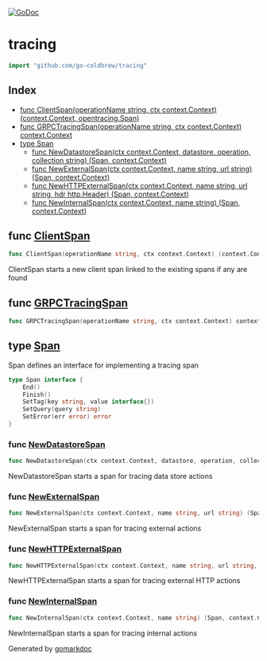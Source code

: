 <!-- Code generated by gomarkdoc. DO NOT EDIT -->

[![GoDoc](https://img.shields.io/badge/pkg.go.dev-doc-blue)](http://pkg.go.dev/github.com/go-coldbrew/tracing)

# tracing

```go
import "github.com/go-coldbrew/tracing"
```

## Index

- [func ClientSpan(operationName string, ctx context.Context) (context.Context, opentracing.Span)](<#func-clientspan>)
- [func GRPCTracingSpan(operationName string, ctx context.Context) context.Context](<#func-grpctracingspan>)
- [type Span](<#type-span>)
  - [func NewDatastoreSpan(ctx context.Context, datastore, operation, collection string) (Span, context.Context)](<#func-newdatastorespan>)
  - [func NewExternalSpan(ctx context.Context, name string, url string) (Span, context.Context)](<#func-newexternalspan>)
  - [func NewHTTPExternalSpan(ctx context.Context, name string, url string, hdr http.Header) (Span, context.Context)](<#func-newhttpexternalspan>)
  - [func NewInternalSpan(ctx context.Context, name string) (Span, context.Context)](<#func-newinternalspan>)


## func [ClientSpan](<https://github.com/go-coldbrew/tracing/blob/main/tracing.go#L205>)

```go
func ClientSpan(operationName string, ctx context.Context) (context.Context, opentracing.Span)
```

ClientSpan starts a new client span linked to the existing spans if any are found

## func [GRPCTracingSpan](<https://github.com/go-coldbrew/tracing/blob/main/tracing.go#L221>)

```go
func GRPCTracingSpan(operationName string, ctx context.Context) context.Context
```

## type [Span](<https://github.com/go-coldbrew/tracing/blob/main/tracing.go#L17-L23>)

Span defines an interface for implementing a tracing span

```go
type Span interface {
    End()
    Finish()
    SetTag(key string, value interface{})
    SetQuery(query string)
    SetError(err error) error
}
```

### func [NewDatastoreSpan](<https://github.com/go-coldbrew/tracing/blob/main/tracing.go#L112>)

```go
func NewDatastoreSpan(ctx context.Context, datastore, operation, collection string) (Span, context.Context)
```

NewDatastoreSpan starts a span for tracing data store actions

### func [NewExternalSpan](<https://github.com/go-coldbrew/tracing/blob/main/tracing.go#L159>)

```go
func NewExternalSpan(ctx context.Context, name string, url string) (Span, context.Context)
```

NewExternalSpan starts a span for tracing external actions

### func [NewHTTPExternalSpan](<https://github.com/go-coldbrew/tracing/blob/main/tracing.go#L164>)

```go
func NewHTTPExternalSpan(ctx context.Context, name string, url string, hdr http.Header) (Span, context.Context)
```

NewHTTPExternalSpan starts a span for tracing external HTTP actions

### func [NewInternalSpan](<https://github.com/go-coldbrew/tracing/blob/main/tracing.go#L98>)

```go
func NewInternalSpan(ctx context.Context, name string) (Span, context.Context)
```

NewInternalSpan starts a span for tracing internal actions



Generated by [gomarkdoc](<https://github.com/princjef/gomarkdoc>)
